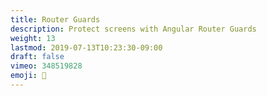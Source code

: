 ```yaml
---
title: Router Guards
description: Protect screens with Angular Router Guards
weight: 13
lastmod: 2019-07-13T10:23:30-09:00
draft: false
vimeo: 348519828
emoji: 👮
---
```

